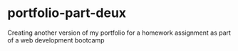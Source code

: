 # portfolio-part-deux
Creating another version of my portfolio for a homework assignment as part of a web development bootcamp
